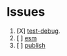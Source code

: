 # Issues

1. [X] [test-debug](./test-debug.md).
2. [ ] [esm](./esm.md)
3. [ ] [publish](publish.md)
